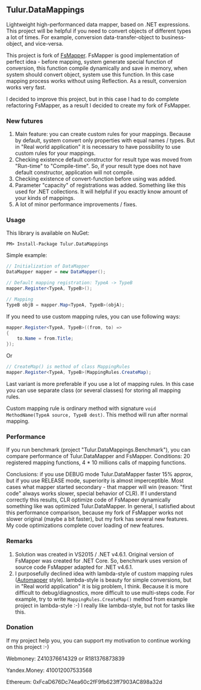 ## Tulur.DataMappings
Lightweight high-performanced data mapper, based on .NET expressions. This project will be helpful if you need to convert objects of different types a lot of times. For example, conversion data-transfer-object to business-object, and vice-versa.

This project is fork of [FsMapper](https://github.com/FSou1/FsMapper). FsMapper is good implementation of perfect idea - before mapping, system generate special function of conversion, this function compile dynamically and save in memory, when system should convert object, system use this function. In this case mapping process works without using Reflection. As a result, conversion works very fast.

I decided to improve this project, but in this case I had to do complete refactoring FsMapper, as a result I decided to create my fork of FsMapper.

### New futures 
1.	Main feature: you can create custom rules for your mappings. Because by default, system convert only properties with equal names / types. But in "Real world application" it is necessary to have possibility to use custom rules for your mappings. 
2.	Checking existence default constructor for result type was moved from "Run-time" to "Compile-time". So, if your result type does not have default constructor, application will not compile.
3.	Checking existence of convert-function before using was added.
4.	Parameter "capacity" of registrations was added. Something like this used for .NET collections.  It will helpful if you exactly know amount of your kinds of mappings.
5.	A lot of minor performance improvements / fixes.

### Usage

This library is available on NuGet:

`PM> Install-Package Tulur.DataMappings`

Simple example:

```C#
// Initialization of DataMapper
DataMapper mapper = new DataMapper(); 

// Default mapping registration: TypeA -> TypeB
mapper.Register<TypeA, TypeB>();

// Mapping
TypeB objB = mapper.Map<TypeA, TypeB>(objA);
```

If you need to use custom mapping rules, you can use following ways:

```C#
mapper.Register<TypeA, TypeB>((from, to) =>
{
    to.Name = from.Title;
});
```

Or

```C#
// CreateMap() is method of class MappingRules
mapper.Register<TypeA, TypeB>(MappingRules.CreateMap);
```

Last variant is more preferable if you use a lot of mapping rules. In this case you can use separate class (or several classes) for storing all mapping rules.

Custom mapping rule is ordinary method with signature `void MethodName(TypeA source, TypeB dest)`. This method will run after normal mapping.

### Performance
If you run benchmark (project "Tulur.DataMappings.Benchmark"), you can compare performance of Tulur.DataMapper and FsMapper. Conditions: 20 registered mapping functions, 4 * 10 millions calls of mapping functions.

Conclusions: if you use DEBUG mode Tulur.DataMapper faster 15% approx, but if you use RELEASE mode, superiority is almost imperceptible. Most cases what mapper started secondary - that mapper will win (reason: "first code" always works slower, special behavior of CLR). If I understand correctly this results, CLR optimize code of FsMapeer dynamically something like was optimized Tulur.DataMapper. In general, I satisfied about this performance comparison, because my fork of FsMapper works not slower original (maybe a bit faster), but my fork has several new features. My code optimizations complete cover loading of new features.

### Remarks
1. Solution was created in VS2015 / .NET v4.6.1. Original version of FsMapper was created for .NET Core. So, benchmark uses version of source code FsMapper adapted for .NET v4.6.1.
2. I purposefully declined idea with lambda-style of custom mapping rules ([Automapper]( https://github.com/AutoMapper/AutoMapper) style). lambda-style is beauty for simple conversions, but in "Real world application" it is big problem, I think. Because it is more difficult to debug/diagnostics, more difficult to use multi-steps code. For example, try to write `MappingRules.CreateMap()` method from example project in lambda-style :-)
I really like lambda-style, but not for tasks like this.


### Donation
If my project help you, you can support my motivation to continue working on this project :-)

Webmoney: Z410376614329 or R181376873839

Yandex.Money: 410012007533568

Ethereum: 0xFcaD676Dc74ea60c2fF9fb623ff7903AC898a32d
